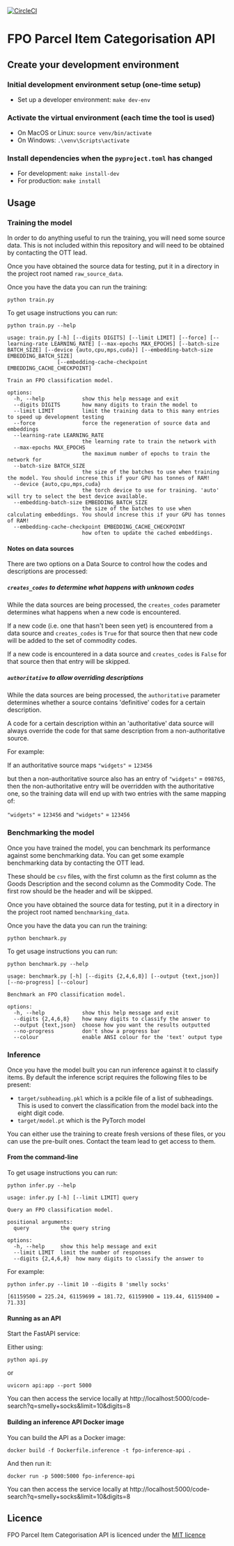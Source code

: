 [![CircleCI](https://dl.circleci.com/status-badge/img/gh/trade-tariff/trade-tariff-lambdas-fpo-search/tree/main.svg?style=svg&circle-token=e0c6d3b2325ad0861a88adbf841eb44ff7b4267a)](https://dl.circleci.com/status-badge/redirect/gh/trade-tariff/trade-tariff-lambdas-fpo-search/tree/main)

# FPO Parcel Item Categorisation API

## Create your development environment

### Initial development environment setup (one-time setup)

- Set up a developer environment: `make dev-env`

### Activate the virtual environment (each time the tool is used)

- On MacOS or Linux: `source venv/bin/activate`
- On Windows: `.\venv\Scripts\activate`

### Install dependencies when the `pyproject.toml` has changed

- For development: `make install-dev`
- For production: `make install`

## Usage

### Training the model

In order to do anything useful to run the training, you will need some source
data. This is not included within this repository and will need to be obtained
by contacting the OTT lead.

Once you have obtained the source data for testing, put it in a directory in the
project root named `raw_source_data`.

Once you have the data you can run the training:
```
python train.py
```

To get usage instructions you can run:
```
python train.py --help
```
```
usage: train.py [-h] [--digits DIGITS] [--limit LIMIT] [--force] [--learning-rate LEARNING_RATE] [--max-epochs MAX_EPOCHS] [--batch-size BATCH_SIZE] [--device {auto,cpu,mps,cuda}] [--embedding-batch-size EMBEDDING_BATCH_SIZE]
                [--embedding-cache-checkpoint EMBEDDING_CACHE_CHECKPOINT]

Train an FPO classification model.

options:
  -h, --help            show this help message and exit
  --digits DIGITS       how many digits to train the model to
  --limit LIMIT         limit the training data to this many entries to speed up development testing
  --force               force the regeneration of source data and embeddings
  --learning-rate LEARNING_RATE
                        the learning rate to train the network with
  --max-epochs MAX_EPOCHS
                        the maximum number of epochs to train the network for
  --batch-size BATCH_SIZE
                        the size of the batches to use when training the model. You should increse this if your GPU has tonnes of RAM!
  --device {auto,cpu,mps,cuda}
                        the torch device to use for training. 'auto' will try to select the best device available.
  --embedding-batch-size EMBEDDING_BATCH_SIZE
                        the size of the batches to use when calculating embeddings. You should increse this if your GPU has tonnes of RAM!
  --embedding-cache-checkpoint EMBEDDING_CACHE_CHECKPOINT
                        how often to update the cached embeddings.
```

#### Notes on data sources

There are two options on a Data Source to control how the codes and descriptions are processed:

##### `creates_codes` to determine what happens with unknown codes

While the data sources are being processed, the `creates_codes` parameter determines what happens when a new code is encountered.

If a new code (i.e. one that hasn't been seen yet) is encountered from a data source and `creates_codes` is `True` for that source then that new code will be added to the set of commodity codes.

If a new code is encountered in a data source and `creates_codes` is `False` for that source then that entry will be skipped.

##### `authoritative` to allow overriding descriptions

While the data sources are being processed, the `authoritative` parameter determines whether a source contains 'definitive' codes for a certain description.

A code for a certain description within an 'authoritative' data source will always override the code for that same description from a non-authoritative source.

For example:

If an authoritative source maps `"widgets"` = `123456`

but then a non-authoritative source also has an entry of `"widgets"` = `098765`, then the non-authoritative entry will be overridden with the authoritative one, so the training data will end up with two entries with the same mapping of:

`"widgets"` = `123456` and `"widgets"` = `123456`

### Benchmarking the model

Once you have trained the model, you can benchmark its performance against some
benchmarking data. You can get some example benchmarking data by contacting the
OTT lead.

These should be `csv` files, with the first column as the first column as the
Goods Description and the second column as the Commodity Code. The first row
should be the header and will be skipped.

Once you have obtained the source data for testing, put it in a directory in the
project root named `benchmarking_data`.

Once you have the data you can run the training:
```
python benchmark.py
```

To get usage instructions you can run:
```
python benchmark.py --help
```
```
usage: benchmark.py [-h] [--digits {2,4,6,8}] [--output {text,json}] [--no-progress] [--colour]

Benchmark an FPO classification model.

options:
  -h, --help            show this help message and exit
  --digits {2,4,6,8}    how many digits to classify the answer to
  --output {text,json}  choose how you want the results outputted
  --no-progress         don't show a progress bar
  --colour              enable ANSI colour for the 'text' output type
```

### Inference

Once you have the model built you can run inference against it to classify
items. By default the inference script requires the following files to be
present:

- `target/subheading.pkl` which is a pcikle file of a list of subheadings. This
is used to convert the classification from the model back into the eight digit
code.
- `target/model.pt` which is the PyTorch model

You can either use the training to create fresh versions of these files, or you
can use the pre-built ones. Contact the team lead to get access to them.

#### From the command-line

To get usage instructions you can run:
```
python infer.py --help
```
```
usage: infer.py [-h] [--limit LIMIT] query

Query an FPO classification model.

positional arguments:
  query          the query string

options:
  -h, --help     show this help message and exit
  --limit LIMIT  limit the number of responses
  --digits {2,4,6,8}  how many digits to classify the answer to
```

For example:

```
python infer.py --limit 10 --digits 8 'smelly socks'
```
```
[61159500 = 225.24, 61159699 = 181.72, 61159900 = 119.44, 61159400 = 71.33]
```

#### Running as an API

Start the FastAPI service:

Either using:

```python api.py```

or

```uvicorn api:app --port 5000```

You can then access the service locally at http://localhost:5000/code-search?q=smelly+socks&limit=10&digits=8

#### Building an inference API Docker image

You can build the API as a Docker image:

```docker build -f Dockerfile.inference -t fpo-inference-api .```

And then run it:

```docker run -p 5000:5000 fpo-inference-api```

You can then access the service locally at http://localhost:5000/code-search?q=smelly+socks&limit=10&digits=8

## Licence

FPO Parcel Item Categorisation API is licenced under the [MIT licence](LICENCE.txt)
